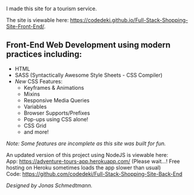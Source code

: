 I made this site for a tourism service.  

The site is viewable here: https://codedeki.github.io/Full-Stack-Shopping-Site-Front-End/.  

## Front-End Web Development using modern practices including:
* HTML
* SASS (Syntactically Awesome Style Sheets - CSS Compiler) 
* _New_ CSS  Features: 
  * Keyframes & Animations
  * Mixins
  * Responsive Media Queries
  * Variables
  * Browser Supports/Prefixes
  * Pop-ups using CSS alone!
  * CSS Grid
  * and more!
  
  




_Note: Some features are incomplete as this site was built for fun._  

An updated version of this project using NodeJS is viewable here:  
App:  https://adventure-tours-app.herokuapp.com/  (Please wait...! Free hosting on Heroku sometimes loads the app slower than usual)  
Code:  https://github.com/codedeki/Full-Stack-Shopping-Site-Back-End

_Designed by Jonas Schmedtmann._
